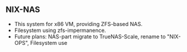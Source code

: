## NIX-NAS

- This system for x86 VM, providing ZFS-based NAS.
- Filesystem using zfs-impermanence.
- Future plans: NAS-part migrate to TrueNAS-Scale, rename to "NIX-OPS", Filesystem use
